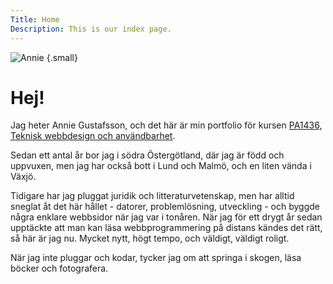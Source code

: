 ```yaml
---
Title: Home
Description: This is our index page.
---
```


![Annie](image/me2_320x320.jpg) {.small}

Hej!
==========================

Jag heter Annie Gustafsson, och det här är min portfolio för kursen [PA1436, Teknisk webbdesign och användbarhet](https://dbwebb.se/kurser/design-v3).

Sedan ett antal år bor jag i södra Östergötland, där jag är född och uppvuxen, men jag har också bott i Lund och Malmö, och en liten vända i Växjö.

Tidigare har jag pluggat juridik och litteraturvetenskap, men har alltid sneglat åt det här hållet - datorer, problemlösning, utveckling - och byggde några enklare webbsidor när jag var i tonåren. När jag för ett drygt år sedan upptäckte att man kan läsa webbprogrammering på distans kändes det rätt, så här är jag nu. Mycket nytt, högt tempo, och väldigt, väldigt roligt.

När jag inte pluggar och kodar, tycker jag om att springa i skogen, läsa böcker och fotografera.
